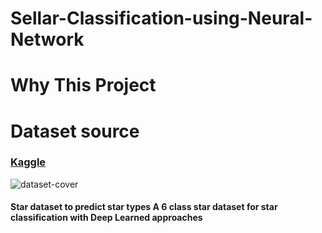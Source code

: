 # Sellar-Classification-using-Neural-Network
##
#
# Why This Project
#
#
#

# Dataset source
### [Kaggle](https://www.kaggle.com/datasets/deepu1109/star-dataset?fbclid=IwAR0k1NtV3FqDQLSlkyIyxM5QK4EjRpX8e66ohga19P20ED1hj0fEfRJL8EM)
![dataset-cover](https://github.com/640710505/Sellar-Classification-using-Neural-Network/assets/141728733/127c1383-0253-4732-a550-86f78801fb1a)
#### Star dataset to predict star types A 6 class star dataset for star classification with Deep Learned approaches 
